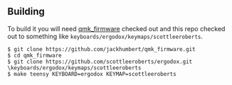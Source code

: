 ## Building

To build it you will need [qmk_firmware][qmk] checked out and this repo checked
out to something like `keyboards/ergodox/keymaps/scottleeroberts`.

 [qmk]: https://github.com/jackhumbert/qmk_firmware

```
$ git clone https://github.com/jackhumbert/qmk_firmware.git
$ cd qmk_firmware
$ git clone https://github.com/scottleeroberts/ergodox.git \keyboards/ergodox/keymaps/scottleeroberts
$ make teensy KEYBOARD=ergodox KEYMAP=scottleeroberts
